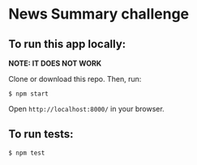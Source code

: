 # News Summary challenge

## To run this app locally:

**NOTE: IT DOES NOT WORK**

Clone or download this repo. Then, run:

`$ npm start`

Open `http://localhost:8000/` in your browser.

## To run tests:

`$ npm test`
